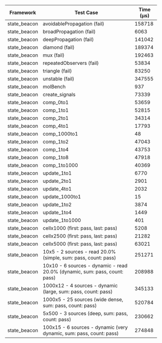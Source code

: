 | Framework | Test Case | Time (μs) |
| --- | --- | --- |
| state_beacon | avoidablePropagation (fail) | 158718 |
| state_beacon | broadPropagation (fail) | 6063 |
| state_beacon | deepPropagation (fail) | 141042 |
| state_beacon | diamond (fail) | 189374 |
| state_beacon | mux (fail) | 192463 |
| state_beacon | repeatedObservers (fail) | 53834 |
| state_beacon | triangle (fail) | 83250 |
| state_beacon | unstable (fail) | 347555 |
| state_beacon | molBench | 937 |
| state_beacon | create_signals | 73339 |
| state_beacon | comp_0to1 | 53659 |
| state_beacon | comp_1to1 | 52815 |
| state_beacon | comp_2to1 | 34314 |
| state_beacon | comp_4to1 | 17793 |
| state_beacon | comp_1000to1 | 48 |
| state_beacon | comp_1to2 | 47043 |
| state_beacon | comp_1to4 | 43753 |
| state_beacon | comp_1to8 | 47918 |
| state_beacon | comp_1to1000 | 40369 |
| state_beacon | update_1to1 | 6770 |
| state_beacon | update_2to1 | 2901 |
| state_beacon | update_4to1 | 2032 |
| state_beacon | update_1000to1 | 15 |
| state_beacon | update_1to2 | 3874 |
| state_beacon | update_1to4 | 1449 |
| state_beacon | update_1to1000 | 401 |
| state_beacon | cellx1000 (first: pass, last: pass) | 5208 |
| state_beacon | cellx2500 (first: pass, last: pass) | 21282 |
| state_beacon | cellx5000 (first: pass, last: pass) | 63021 |
| state_beacon | 10x5 - 2 sources - read 20.0% (simple, sum: pass, count: pass) | 251271 |
| state_beacon | 10x10 - 6 sources - dynamic - read 20.0% (dynamic, sum: pass, count: pass) | 208988 |
| state_beacon | 1000x12 - 4 sources - dynamic (large, sum: pass, count: pass) | 345133 |
| state_beacon | 1000x5 - 25 sources (wide dense, sum: pass, count: pass) | 520784 |
| state_beacon | 5x500 - 3 sources (deep, sum: pass, count: pass) | 230662 |
| state_beacon | 100x15 - 6 sources - dynamic (very dynamic, sum: pass, count: pass) | 274848 |
